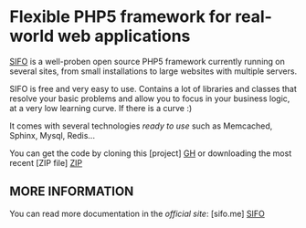 Flexible PHP5 framework for real-world web applications
=======================================================
[SIFO] is a well-proben open source PHP5 framework currently running on several
sites, from small installations to large websites with multiple servers.

SIFO is free and very easy to use. Contains a lot of libraries and classes that resolve your basic problems and allow you to focus in your business logic, at a very low learning curve. If there is a curve :)

It comes with several technologies *ready to use* such as Memcached, Sphinx, Mysql, Redis...

You can get the code by cloning this [project] [GH] or downloading the most recent [ZIP file] [ZIP]

 [SIFO]: http://sifo.me
 [ZIP]: https://github.com/alombarte/SIFO/tags
 [GH]: https://github.com/alombarte/SIFO "Visit the Github SIFO repository"
 [GC]: http://code.google.com/p/sifo/ "Visit the Google Code SIFO repository"


MORE INFORMATION
----------------
You can read more documentation in the *official site*: [sifo.me] [SIFO]

[SIFO]: http://sifo.me
